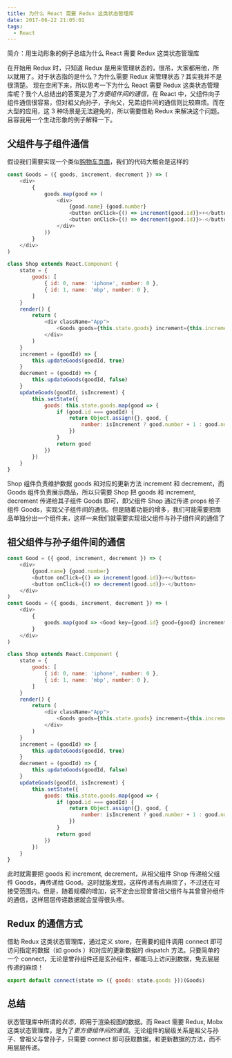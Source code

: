 ```yaml
---
title: 为什么 React 需要 Redux 这类状态管理库
date: 2017-06-22 21:05:01
tags:
  - React
---
```


简介：用生动形象的例子总结为什么 React 需要 Redux 这类状态管理库

<!--more -->

在开始用 Redux 时，只知道 Redux 是用来管理状态的，很吊，大家都用他，所以就用了。对于状态指的是什么？为什么需要 Redux 来管理状态？其实我并不是很清楚。
现在空闲下来，所以思考一下为什么 React 需要 Redux 这类状态管理库呢？我个人总结出的答案是为了*方便组件间的通信*，在 React 中，父组件向子组件通信很容易，但对祖父向孙子，子向父，兄弟组件间的通信则比较麻烦。而在大型的应用，这 3 种场景是无法避免的，所以需要借助 Redux 来解决这个问题。且容我用一个生动形象的例子解释一下。

## 父组件与子组件通信

假设我们需要实现一个类似[购物车页面](https://joezheng2015.github.io/learningReact/#/why_redux)，我们的代码大概会是这样的

``` javascript
const Goods = ({ goods, increment, decrement }) => (
    <div>
        {
            goods.map(good => (
                <div>
                    {good.name} {good.number}
                    <button onClick={() => increment(good.id)}>+</button>
                    <button onClick={() => decrement(good.id)}>-</button>
                </div>
            ))
        }
    </div>
)

class Shop extends React.Component {
    state = {
        goods: [
            { id: 0, name: 'iphone', number: 0 },
            { id: 1, name: 'mbp', number: 0 },
        ]
    }
    render() {
        return (
            <div className="App">
                <Goods goods={this.state.goods} increment={this.increment} decrement={this.decrement} />
            </div>
        )
    }
    increment = (goodId) => {
        this.updateGoods(goodId, true)
    }
    decrement = (goodId) => {
        this.updateGoods(goodId, false)
    }
    updateGoods(goodId, isIncrement) {
        this.setState({
            goods: this.state.goods.map(good => {
                if (good.id === goodId) {
                    return Object.assign({}, good, {
                        number: isIncrement ? good.number + 1 : good.number - 1,
                    })
                }
                return good
            })
        })
    }
}
```

Shop 组件负责维护数据 goods 和对应的更新方法 increment 和 decrement，而 Goods 组件负责展示商品，所以只需要 Shop 把 goods 和 increment, decrement 传递给其子组件 Goods 即可，即父组件 Shop 通过传递 props 给子组件 Goods，实现父子组件间的通信。但是随着功能的增多，我们可能需要把商品单独分出一个组件来，这样一来我们就需要实现祖父组件与孙子组件间的通信了

## 祖父组件与孙子组件间的通信

``` javascript
const Good = ({ good, increment, decrement }) => (
    <div>
        {good.name} {good.number}
        <button onClick={() => increment(good.id)}>+</button>
        <button onClick={() => decrement(good.id)}>-</button>
    </div>
)
const Goods = ({ goods, increment, decrement }) => (
    <div>
        {
            goods.map(good => <Good key={good.id} good={good} increment={increment} decrement={decrement} />)
        }
    </div>
)

class Shop extends React.Component {
    state = {
        goods: [
            { id: 0, name: 'iphone', number: 0 },
            { id: 1, name: 'mbp', number: 0 },
        ]
    }
    render() {
        return (
            <div className="App">
                <Goods goods={this.state.goods} increment={this.increment} decrement={this.decrement} />
            </div>
        )
    }
    increment = (goodId) => {
        this.updateGoods(goodId, true)
    }
    decrement = (goodId) => {
        this.updateGoods(goodId, false)
    }
    updateGoods(goodId, isIncrement) {
        this.setState({
            goods: this.state.goods.map(good => {
                if (good.id === goodId) {
                    return Object.assign({}, good, {
                        number: isIncrement ? good.number + 1 : good.number - 1,
                    })
                }
                return good
            })
        })
    }
}
```

此时就需要把 goods 和 increment, decrement，从祖父组件 Shop 传递给父组件 Goods，再传递给 Good。这时就能发现，这样传递有点麻烦了，不过还在可接受范围内。但是，随着规模的增加，说不定会出现曾曾祖父组件与其曾曾孙组件的通信，这样层层传递数据就会显得很头疼。

## Redux 的通信方式

借助 Redux 这类状态管理库，通过定义 store，在需要的组件调用 connect 即可访问指定的数据（如 goods ）和对应的更新数据的 dispatch 方法。只要简单的一个 connect，无论是曾孙组件还是玄孙组件，都能马上访问到数据，免去层层传递的麻烦！

``` javascript
export default connect(state => ({ goods: state.goods }))(Goods)
```

## 总结
状态管理库中所谓的*状态*，即用于渲染视图的数据。而 React 需要 Redux, Mobx 这类状态管理库，是为了*更方便组件间的通信*。无论组件的层级关系是祖父与孙子、曾祖父与曾孙子，只需要 connect 即可获取数据，和更新数据的方法，而不用层层传递。

